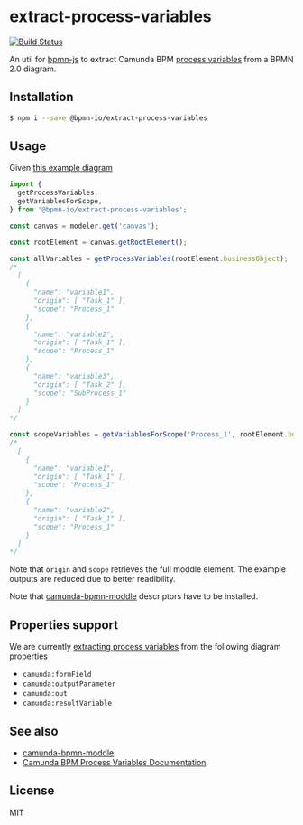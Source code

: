 # extract-process-variables

[![Build Status](https://travis-ci.com/bpmn-io/extract-process-variables.svg?branch=master)](https://travis-ci.com/bpmn-io/extract-process-variables)

An util for [bpmn-js](https://github.com/bpmn-io/bpmn-js) to extract Camunda BPM [process variables](https://docs.camunda.org/manual/latest/user-guide/process-engine/variables/) from a BPMN 2.0 diagram.

## Installation 

```sh
$ npm i --save @bpmn-io/extract-process-variables
```

## Usage

Given [this example diagram](./test/fixtures/sub-process-own-scope.bpmn)

```js
import {
  getProcessVariables,
  getVariablesForScope,
} from '@bpmn-io/extract-process-variables';

const canvas = modeler.get('canvas');

const rootElement = canvas.getRootElement();

const allVariables = getProcessVariables(rootElement.businessObject);
/* 
  [
    {
      "name": "variable1",
      "origin": [ "Task_1" ],
      "scope": "Process_1"
    },
    {
      "name": "variable2",
      "origin": [ "Task_1" ],
      "scope": "Process_1"
    },
    {
      "name": "variable3",
      "origin": [ "Task_2" ],
      "scope": "SubProcess_1"
    }
  ]
*/

const scopeVariables = getVariablesForScope('Process_1', rootElement.businessObject);
/* 
  [
    {
      "name": "variable1",
      "origin": [ "Task_1" ],
      "scope": "Process_1"
    },
    {
      "name": "variable2",
      "origin": [ "Task_1" ],
      "scope": "Process_1"
    }
  ]
*/
```

Note that `origin` and `scope` retrieves the full moddle element. The example outputs are reduced due to better readibility.

Note that [camunda-bpmn-moddle](https://github.com/camunda/camunda-bpmn-moddle) descriptors have to be installed.

## Properties support

We are currently [extracting process variables](https://github.com/bpmn-io/extract-process-variables/tree/master/src/extractors) from the following diagram properties
* `camunda:formField`
* `camunda:outputParameter`
* `camunda:out`
* `camunda:resultVariable`

## See also

* [camunda-bpmn-moddle](https://github.com/camunda/camunda-bpmn-moddle)
* [Camunda BPM Process Variables Documentation](https://docs.camunda.org/manual/latest/user-guide/process-engine/variables/)

## License

MIT
